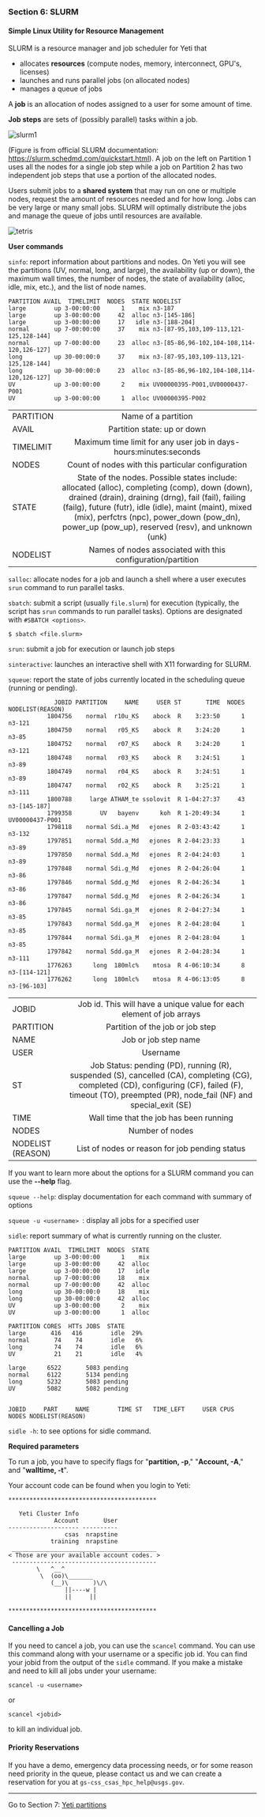 ### Section 6: SLURM

#### Simple Linux Utility for Resource Management

SLURM is a resource manager and job scheduler for Yeti that

- allocates **resources** (compute nodes, memory, interconnect, GPU's, licenses) 
- launches and runs parallel jobs (on allocated nodes)
- manages a queue of jobs

A **job** is an allocation of nodes assigned to a user for some amount of time.

**Job steps** are sets of (possibly parallel) tasks within a job.

![slurm1](./img/slurm.png)

(Figure is from official SLURM documentation: https://slurm.schedmd.com/quickstart.html). A job on the left on Partition 1 uses all the nodes for a single job step while a job on Partition 2 has two independent job steps that use a portion of the allocated nodes.

Users submit jobs to a **shared system** that may run on one or multiple nodes, request the amount of resources needed and for how long. Jobs can be very large or many small jobs. SLURM will optimally distribute the jobs and manage the queue of jobs until resources are available.  

![tetris](./img/tetris.png)

**User commands**

`sinfo`: report information about partitions and nodes. On Yeti you will see the partitions (UV, normal, long, and large), the availability (up or down), the maximum wall times, the number of nodes, the state of availability (alloc, idle, mix, etc.), and the list of node names.  

```
PARTITION AVAIL  TIMELIMIT  NODES  STATE NODELIST
large        up 3-00:00:00      1    mix n3-187
large        up 3-00:00:00     42  alloc n3-[145-186]
large        up 3-00:00:00     17   idle n3-[188-204]
normal       up 7-00:00:00     37    mix n3-[87-95,103,109-113,121-125,128-144]
normal       up 7-00:00:00     23  alloc n3-[85-86,96-102,104-108,114-120,126-127]
long         up 30-00:00:0     37    mix n3-[87-95,103,109-113,121-125,128-144]
long         up 30-00:00:0     23  alloc n3-[85-86,96-102,104-108,114-120,126-127]
UV           up 3-00:00:00      2    mix UV00000395-P001,UV00000437-P001
UV           up 3-00:00:00      1  alloc UV00000395-P002
```

|           |                                          |
| --------- | :--------------------------------------: |
| PARTITION |           Name of a partition            |
| AVAIL     |       Partition state: up or down        |
| TIMELIMIT | Maximum time limit for any user job in days-hours:minutes:seconds |
| NODES     | Count of nodes with this particular configuration |
| STATE     | State of the nodes. Possible states include: allocated (alloc), completing (comp), down (down), drained (drain), draining (drng), fail (fail), failing (failg), future (futr), idle (idle), maint (maint), mixed (mix), perfctrs (npc), power_down (pow_dn), power_up (pow_up), reserved (resv), and unknown (unk) |
| NODELIST  | Names of nodes associated with this configuration/partition |



`salloc`: allocate nodes for a job and launch a shell where a user executes `srun` command to run parallel tasks.

`sbatch`: submit a script (usually `file.slurm`) for execution (typically, the script has `srun` commands to run parallel tasks). Options are designated with `#SBATCH <options>`. 

```
$ sbatch <file.slurm>
```

`srun`: submit a job for execution or launch job steps

`sinteractive`: launches an interactive shell with X11 forwarding for SLURM.  

`squeue`: report the state of jobs currently located in the scheduling queue (running or pending). 

```
             JOBID PARTITION     NAME     USER ST       TIME  NODES NODELIST(REASON)
		   1804756    normal  r10u_KS    abock  R    3:23:50      1 n3-121
           1804750    normal   r05_KS    abock  R    3:24:20      1 n3-85
           1804752    normal   r07_KS    abock  R    3:24:20      1 n3-121
           1804748    normal   r03_KS    abock  R    3:24:51      1 n3-89
           1804749    normal   r04_KS    abock  R    3:24:51      1 n3-89
           1804747    normal   r02_KS    abock  R    3:25:21      1 n3-111
           1800788     large ATHAM_te ssolovit  R 1-04:27:37     43 n3-[145-187]
           1799358        UV   bayenv      koh  R 1-20:49:34      1 UV00000437-P001
           1798118    normal Sdi.a_Md   ejones  R 2-03:43:42      1 n3-132
           1797851    normal Sdd.a_Md   ejones  R 2-04:23:33      1 n3-89
           1797850    normal Sdd.a_Md   ejones  R 2-04:24:03      1 n3-89
           1797848    normal Sdi.g_Md   ejones  R 2-04:26:04      1 n3-86
           1797846    normal Sdd.g_Md   ejones  R 2-04:26:34      1 n3-86
           1797847    normal Sdd.g_Md   ejones  R 2-04:26:34      1 n3-86
           1797845    normal Sdi.ga_M   ejones  R 2-04:27:34      1 n3-85
           1797843    normal Sdd.ga_M   ejones  R 2-04:28:04      1 n3-85
           1797844    normal Sdi.ga_M   ejones  R 2-04:28:04      1 n3-85
           1797842    normal Sdd.ga_M   ejones  R 2-04:28:34      1 n3-111
           1776263      long  180mlc%    mtosa  R 4-06:10:34      8 n3-[114-121]
           1776262      long  180mlc%    mtosa  R 4-06:13:05      8 n3-[96-103]

```

|                   |                                          |
| ----------------- | :--------------------------------------: |
| JOBID             | Job id. This will have a unique value for each element of job arrays |
| PARTITION         |     Partition of the job or job step     |
| NAME              |           Job or job step name           |
| USER              |                 Username                 |
| ST                | Job Status: pending (PD), running (R), suspended (S), cancelled (CA), completing (CG), completed (CD), configuring (CF), failed (F), timeout (TO), preempted (PR), node_fail (NF) and special_exit (SE) |
| TIME              | Wall time that the job has been running  |
| NODES             |             Number of nodes              |
| NODELIST (REASON) | List of nodes or reason for job pending status |

If you want to learn more about the options for a SLURM command you can use the **--help** flag.

`squeue --help`: display documentation for each command with summary of options

`squeue -u <username> `: display all jobs for a specified user

`sidle`: report summary of what is currently running on the cluster.

```
PARTITION AVAIL  TIMELIMIT  NODES  STATE
large        up 3-00:00:00      1    mix
large        up 3-00:00:00     42  alloc
large        up 3-00:00:00     17   idle
normal       up 7-00:00:00     18    mix
normal       up 7-00:00:00     42  alloc
long         up 30-00:00:0     18    mix
long         up 30-00:00:0     42  alloc
UV           up 3-00:00:00      2    mix
UV           up 3-00:00:00      1  alloc

PARTITION CORES  HTTs JOBS  STATE     
large       416   416        idle  29%
normal       74    74        idle   6%
long         74    74        idle   6%
UV           21    21        idle   4%

large      6522       5083 pending
normal     6122       5134 pending
long       5232       5083 pending
UV         5082       5082 pending


JOBID     PART     NAME        TIME ST   TIME_LEFT     USER CPUS  NODES NODELIST(REASON)
```

`sidle -h`: to see options for sidle command.



**Required parameters** 

To run a job, you have to specify flags for "**partition, -p**," "**Account, -A**," and "**walltime, -t**".

Your account code can be found when you login to Yeti:

```
******************************************

   Yeti Cluster Info
             Account       User 
-------------------- ---------- 
                csas  nrapstine 
            training  nrapstine 
 _________________________________________ 
< Those are your available account codes. >
 ----------------------------------------- 
        \   ^__^
         \  (oo)\_______
            (__)\       )\/\
                ||----w |
                ||     ||

******************************************
```



#### Cancelling a Job

If you need to cancel a job, you can use the `scancel` command. You can use this command along with your username or a specific job id.  You can find your jobid from the output of the `sidle` command. If you make a mistake and need to kill all jobs under your username:

```
scancel -u <username>
```

or

```
scancel <jobid>
```

to kill an individual job.



#### Priority Reservations

If you have a demo, emergency data processing needs, or for some reason need priority in the queue, please contact us and we can create a reservation for you at `gs-css_csas_hpc_help@usgs.gov`.

------

Go to Section 7: [Yeti partitions](partitions.md)